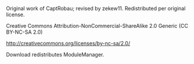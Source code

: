 Original work of CaptRobau; revised by zekew11. Redistributed per original license.

Creative Commons Attribution-NonCommercial-ShareAlike 2.0 Generic (CC BY-NC-SA 2.0)

http://creativecommons.org/licenses/by-nc-sa/2.0/




Download redistributes ModuleManager.
